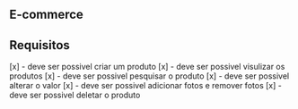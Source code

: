 ## E-commerce

## Requisitos

[x] - deve ser possivel criar um produto
[x] - deve ser possivel visulizar os produtos
[x] - deve ser possivel pesquisar o produto
[x] - deve ser possivel alterar o valor
[x] - deve ser possivel adicionar fotos e remover fotos
[x] - deve ser possivel deletar o produto
